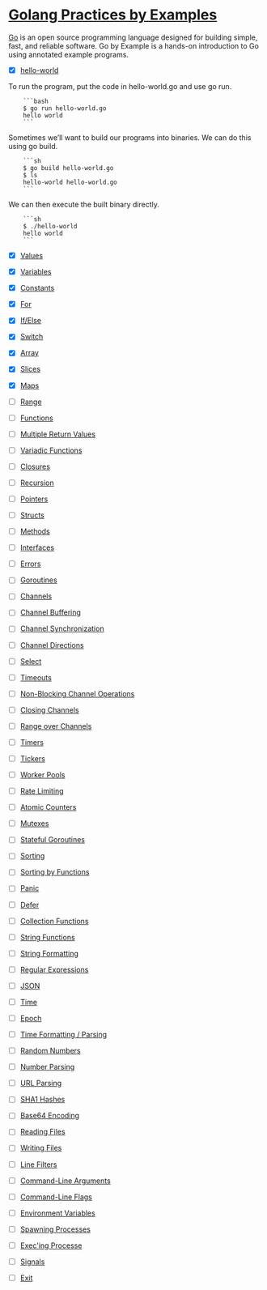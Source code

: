 # [Golang Practices by Examples](https://gobyexample.com)

[Go](http://golang.org/) is an open source programming language designed for building simple, fast, and reliable software.
Go by Example is a hands-on introduction to Go using annotated example programs.

- [x] [hello-world](https://gobyexample.com/hello-world)

To run the program, put the code in hello-world.go and use go run.

        ```bash
        $ go run hello-world.go
        hello world
        ```

Sometimes we’ll want to build our programs into binaries. We can do this using go build.

        ```sh
        $ go build hello-world.go
        $ ls
        hello-world hello-world.go
        ```

We can then execute the built binary directly.

        ```sh
        $ ./hello-world
        hello world
        ```

- [x] [Values](https://gobyexample.com/values)

- [x] [Variables](https://gobyexample.com/variables)

- [x] [Constants](https://gobyexample.com/constants)

- [x] [For](https://gobyexample.com/for)

- [x] [If/Else](https://gobyexample.com/if-else)

- [x] [Switch](https://gobyexample.com/switch)

- [x] [Array](https://gobyexample.com/arrays)

- [x] [Slices](https://gobyexample.com/slices)

- [x] [Maps](https://gobyexample.com/maps)

- [ ] [Range](https://gobyexample.com/range)

- [ ] [Functions](https://gobyexample.com/functions)

- [ ] [Multiple Return Values](https://gobyexample.com/multiple-return-values)

- [ ] [Variadic Functions](https://gobyexample.com/variadic-functions)

- [ ] [Closures](https://gobyexample.com/closures>)

- [ ] [Recursion](https://gobyexample.com/recursion)

- [ ] [Pointers](https://gobyexample.com/pointers)

- [ ] [Structs](https://gobyexample.com/structs)

- [ ] [Methods](https://gobyexample.com/methods)

- [ ] [Interfaces](https://gobyexample.com/interfaces)

- [ ] [Errors](https://gobyexample.com/errors)

- [ ] [Goroutines](https://gobyexample.com/goroutines)

- [ ] [Channels](https://gobyexample.com/channels)

- [ ] [Channel Buffering](https://gobyexample.com/channel-buffering)

- [ ] [Channel Synchronization](https://gobyexample.com/channel-synchronization)

- [ ] [Channel Directions](https://gobyexample.com/channel-directions)

- [ ] [Select](https://gobyexample.com/select)

- [ ] [Timeouts](https://gobyexample.com/timeouts)

- [ ] [Non-Blocking Channel Operations](https://gobyexample.com/non-blocking-channel-operations)

- [ ] [Closing Channels](https://gobyexample.com/closing-channels)

- [ ] [Range over Channels](https://gobyexample.com/range-over-channels)

- [ ] [Timers](https://gobyexample.com/timers)

- [ ] [Tickers](https://gobyexample.com/tickers)

- [ ] [Worker Pools](https://gobyexample.com/worker-pools)

- [ ] [Rate Limiting](https://gobyexample.com/rate-limiting)

- [ ] [Atomic Counters](https://gobyexample.com/atomic-counters)

- [ ] [Mutexes](https://gobyexample.com/mutexes)

- [ ] [Stateful Goroutines](https://gobyexample.com/stateful-goroutines)

- [ ] [Sorting](https://gobyexample.com/sorting)

- [ ] [Sorting by Functions](https://gobyexample.com/sorting-by-functions)

- [ ] [Panic](https://gobyexample.com/panic)

- [ ] [Defer](https://gobyexample.com/defer)

- [ ] [Collection Functions](https://gobyexample.com/collection-functions)

- [ ] [String Functions](https://gobyexample.com/string-functions)

- [ ] [String Formatting](https://gobyexample.com/string-formatting)

- [ ] [Regular Expressions](https://gobyexample.com/regular-expressions)

- [ ] [JSON](https://gobyexample.com/json)

- [ ] [Time](https://gobyexample.com/time)

- [ ] [Epoch](https://gobyexample.com/epoch)

- [ ] [Time Formatting / Parsing](https://gobyexample.com/time-formatting-parsing)

- [ ] [Random Numbers](https://gobyexample.com/random-numbers)

- [ ] [Number Parsing](https://gobyexample.com/number-parsing)

- [ ] [URL Parsing](https://gobyexample.com/url-parsing)

- [ ] [SHA1 Hashes](https://gobyexample.com/sha1-hashes)

- [ ] [Base64 Encoding](https://gobyexample.com/base64-encoding)

- [ ] [Reading Files](https://gobyexample.com/reading-files)

- [ ] [Writing Files](https://gobyexample.com/writing-files)

- [ ] [Line Filters](https://gobyexample.com/line-filters)

- [ ] [Command-Line Arguments](https://gobyexample.com/command-line-arguments)

- [ ] [Command-Line Flags](https://gobyexample.com/command-line-flags)

- [ ] [Environment Variables](https://gobyexample.com/environment-variables)

- [ ] [Spawning Processes](https://gobyexample.com/spawning-processes)

- [ ] [Exec'ing Processe](https://gobyexample.com/execing-processes)

- [ ] [Signals](https://gobyexample.com/signals)

- [ ] [Exit](https://gobyexample.com/exit)
